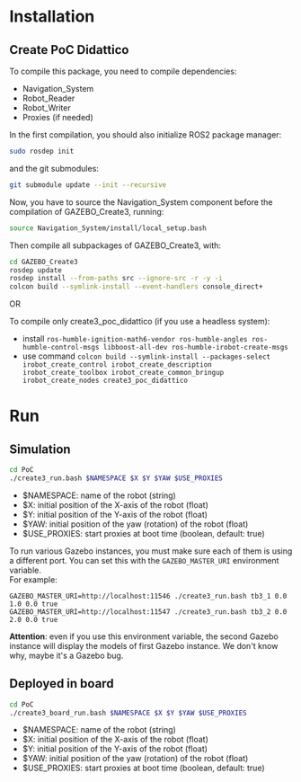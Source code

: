 # Installation

## Create PoC Didattico

To compile this package, you need to compile dependencies:
- Navigation_System
- Robot_Reader
- Robot_Writer
- Proxies (if needed)

In the first compilation, you should also initialize ROS2 package manager:
```bash
sudo rosdep init
```
and the git submodules:
```bash
git submodule update --init --recursive
```

Now, you have to source the Navigation_System component before the compilation of GAZEBO_Create3, running:

```bash
source Navigation_System/install/local_setup.bash
```

Then compile all subpackages of GAZEBO_Create3, with:

 ```bash
cd GAZEBO_Create3
rosdep update
rosdep install --from-paths src --ignore-src -r -y -i
colcon build --symlink-install --event-handlers console_direct+
```

OR

To compile only create3_poc_didattico (if you use a headless system):
 - install `ros-humble-ignition-math6-vendor ros-humble-angles ros-humble-control-msgs libboost-all-dev ros-humble-irobot-create-msgs`
 - use command `colcon build --symlink-install --packages-select irobot_create_control irobot_create_description irobot_create_toolbox irobot_create_common_bringup irobot_create_nodes create3_poc_didattico`

# Run

## Simulation
 ```bash
 cd PoC
 ./create3_run.bash $NAMESPACE $X $Y $YAW $USE_PROXIES
 ```
- $NAMESPACE: name of the robot (string)
- $X: initial position of the X-axis of the robot (float)
- $Y: initial position of the Y-axis of the robot (float)
- $YAW: initial position of the yaw (rotation) of the robot (float) 
- $USE_PROXIES: start proxies at boot time (boolean, default: true)

To run various Gazebo instances, you must make sure each of them is using a different port. You can set this with the `GAZEBO_MASTER_URI` environment variable.  
For example: 
```
GAZEBO_MASTER_URI=http://localhost:11546 ./create3_run.bash tb3_1 0.0 1.0 0.0 true
GAZEBO_MASTER_URI=http://localhost:11547 ./create3_run.bash tb3_2 0.0 2.0 0.0 true
```
**Attention**: even if you use this environment variable, the second Gazebo instance will display the models of first Gazebo instance. We don't know why, maybe it's a Gazebo bug.   

## Deployed in board
 ```bash
 cd PoC
 ./create3_board_run.bash $NAMESPACE $X $Y $YAW $USE_PROXIES
 ```
- $NAMESPACE: name of the robot (string)
- $X: initial position of the X-axis of the robot (float)
- $Y: initial position of the Y-axis of the robot (float)
- $YAW: initial position of the yaw (rotation) of the robot (float)
- $USE_PROXIES: start proxies at boot time (boolean, default: true)